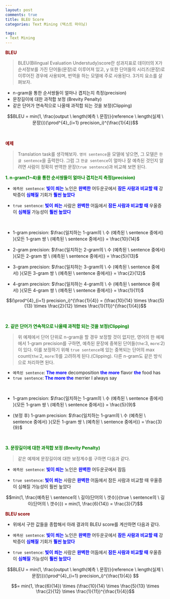 ```yaml
---
layout: post
comments: true
title: BLEU Score
categories: Text Mining (텍스트 마이닝)

tags:
- Text Mining
---
```


**<span style='color:DarkRed'>BLEU</span>**

> BLEU(Bilingual Evaluation Understudy)score란 성과지표로 데이터의 X가 순서정보를 가진 단어들(문장)로 이루어져 있고, y 또한 단어들의 시리즈(문장)로 이루어진 경우에 사용되며, 번역을 하는 모델에 주로 사용된다. 3가지 요소를 살펴보자.
- n-gram을 통한 순서쌍들이 얼마나 겹치는지 측정(precision)
- 문장길이에 대한 과적합 보정 (Brevity Penalty)
- 같은 단어가 연속적으로 나올때 과적합 되는 것을 보정(Clipping)

$$BLEU = min(1, \frac{output \ length(예측 \ 문장)}{reference \ length(실제 \ 문장)})(\prod^{4}_{i=1} precision_i)^{\frac{1}{4}}$$


<br>

**<span style='color:DarkRed'>예제</span>**

> Translation task를 생각해보자. ```영어 sentence```을 모델에 넣으면, 그 모델은 ```한글 sentence```을 출력한다. 그럼 그 ```한글 sentence```이 얼마나 잘 예측된 것인지 알려면 사람이 정확히 번역한 문장(```true sentence```)과 비교해 보면 된다.


**<span style='color:green'> 1. n-gram(1~4)을 통한 순서쌍들이 얼마나 겹치는지 측정(precision)</span>**

- ```예측된 sentence```: **<span style='color:blue'>빛이 쐬는</span>** 노인은 **<span style='color:blue'>완벽한</span>** 어두운곳에서 **<span style='color:blue'>잠든 사람과 비교할 때</span>**  강박증이 **<span style='color:blue'>심해질</span>** 기회가 **<span style='color:blue'>훨씬 높았다</span>**

- ```true sentence```: **<span style='color:blue'>빛이 쐬는</span>** 사람은 **<span style='color:blue'>완벽한</span>** 어둠에서 **<span style='color:blue'>잠든 사람과 비교할 때</span>**  우울증이 **<span style='color:blue'>심해질</span>** 가능성이 **<span style='color:blue'>훨씬 높았다</span>**

<br>

- 1-gram precision: $\frac{일치하는 1-gram의 \ 수 (예측된 \ sentence 중에서) }{모든 1-gram 쌍 \ (예측된 \ sentence 중에서)} = \frac{10}{14}$

- 2-gram precision: $\frac{일치하는 2-gram의 \ 수 (예측된 \ sentence 중에서) }{모든 2-gram 쌍 \ (예측된 \ sentence 중에서)} = \frac{5}{13}$

- 3-gram precision: $\frac{일치하는 3-gram의 \ 수 (예측된 \ sentence 중에서) }{모든 3-gram 쌍 \ (예측된 \ sentence 중에서)} = \frac{2}{12}$

- 4-gram precision: $\frac{일치하는 4-gram의 \ 수 (예측된 \ sentence 중에서) }{모든 4-gram 쌍 \ (예측된 \ sentence 중에서)} = \frac{1}{11}$


$$(\prod^{4}_{i=1} precision_i)^{\frac{1}{4}} = (\frac{10}{14} \times  \frac{5}{13} \times \frac{2}{12} \times \frac{1}{11})^{\frac{1}{4}}$$

<br>

**<span style='color:green'> 2. 같은 단어가 연속적으로 나올때 과적합 되는 것을 보정(Clipping) </span>**

> 위 예제에서 단어 단위로 n-gram을 할 경우 보정할 것이 없지만, 영어의 한 예제에서 1-gram precision를 구하면, 예측된 문장에 중복된 단어들(```the```:3, ```more```:2)이 있다. 이를 보정하기 위해 ```true sentence```에 있는 중복되는 단어의 max count(```the```:2, ```more```:1)를 고려하게 된다.(Clipping). 다른 n-gram도 같은 방식으로 처리하면 된다.


- ```예측된 sentence```: **<span style='color:blue'>The more</span>** decomposition **<span style='color:blue'>the more</span>** flavor **<span style='color:blue'>the</span>** food has
- ```true sentence```: **<span style='color:blue'>The more the</span>** merrier I always say

<br>

- 1-gram precision: $\frac{일치하는 1-gram의 \ 수 (예측된 \ sentence 중에서) }{모든 1-gram 쌍 \ (예측된 \ sentence 중에서)} = \frac{5}{9}$

- (보정 후) 1-gram precision: $\frac{일치하는 1-gram의 \ 수 (예측된 \ sentence 중에서) }{모든 1-gram 쌍 \ (예측된 \ sentence 중에서)} = \frac{3}{9}$

<br>

**<span style='color:green'> 3. 문장길이에 대한 과적합 보정 (Brevity Penalty)</span>**
> 같은 예제에 문장길이에 대한 보정계수를 구하면 다음과 같다.

 
- ```예측된 sentence```: **<span style='color:blue'>빛이 쐬는</span>** 노인은 **<span style='color:blue'>완벽한</span>** 어두운곳에서 잠듬

- ```true sentence```: **<span style='color:blue'>빛이 쐬는</span>** 사람은 **<span style='color:blue'>완벽한</span>** 어둠에서 잠든 사람과 비교할 때 우울증이 심해질 가능성이 훨씬 높았다

$$min(1, \frac{예측된 \ sentence의 \ 길이(단어의 \ 갯수)}{true \ sentence의 \ 길이(단어의 \  갯수)}) = min(1, \frac{6}{14}) = \frac{3}{7}$$

**<span style='color:DarkRed'>BLEU score</span>**

- 위에서 구한 값들을 종합해서 아래 결과의 BLEU score를 계산하면 다음과 같다.

- ```예측된 sentence```: **<span style='color:blue'>빛이 쐬는</span>** 노인은 **<span style='color:blue'>완벽한</span>** 어두운곳에서 **<span style='color:blue'>잠든 사람과 비교할 때</span>**  강박증이 **<span style='color:blue'>심해질</span>** 기회가 **<span style='color:blue'>훨씬 높았다</span>**

- ```true sentence```: **<span style='color:blue'>빛이 쐬는</span>** 사람은 **<span style='color:blue'>완벽한</span>** 어둠에서 **<span style='color:blue'>잠든 사람과 비교할 때</span>**  우울증이 **<span style='color:blue'>심해질</span>** 가능성이 **<span style='color:blue'>훨씬 높았다</span>**

$$BLEU = min(1, \frac{output \ length(예측 \ 문장)}{reference \ length(실제 \ 문장)})(\prod^{4}_{i=1} precision_i)^{\frac{1}{4}} $$ 

$$= min(1, \frac{6}{14}) \times (\frac{10}{14} \times  \frac{5}{13} \times \frac{2}{12} \times \frac{1}{11})^{\frac{1}{4}}$$
